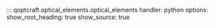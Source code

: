 ::: qoptcraft.optical_elements.optical_elements
	handler: python
	options:
		show_root_heading: true
		show_source: true
